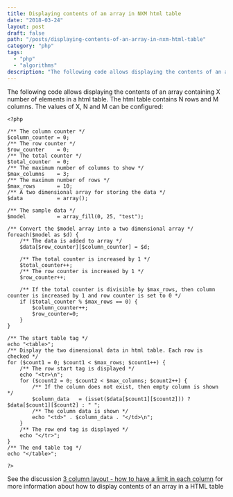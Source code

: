 ```yaml
---
title: Displaying contents of an array in NXM html table
date: "2018-03-24"
layout: post
draft: false
path: "/posts/displaying-contents-of-an-array-in-nxm-html-table"
category: "php"
tags:
  - "php"
  - "algorithms"
description: "The following code allows displaying the contents of an array containing X number of elements in a HTML table. The HTML table contains N rows and M columns. The values of X, N and M can be configured:"
---
```


The following code allows displaying the contents of an array containing X number of elements in a html table. The html table contains N rows and M columns. The values of X, N and M can be configured:

```
<?php

/** The column counter */
$column_counter = 0;
/** The row counter */
$row_counter    = 0;
/** The total counter */
$total_counter  = 0;
/** The maximum number of columns to show */
$max_columns    = 3;
/** The maximum number of rows */
$max_rows       = 10;
/** A two dimensional array for storing the data */
$data           = array();

/** The sample data */
$model          = array_fill(0, 25, "test");

/** Convert the $model array into a two dimensional array */
foreach($model as $d) {
	/** The data is added to array */
	$data[$row_counter][$column_counter] = $d;

	/** The total counter is increased by 1 */
	$total_counter++;
	/** The row counter is increased by 1 */
	$row_counter++;

	/** If the total counter is divisible by $max_rows, then column counter is increased by 1 and row counter is set to 0 */
	if ($total_counter % $max_rows == 0) {
		$column_counter++;
		$row_counter=0;
	}
}

/** The start table tag */
echo "<table>";
/** Display the two dimensional data in html table. Each row is checked */
for ($count1 = 0; $count1 < $max_rows; $count1++) {
	/** The row start tag is displayed */
	echo "<tr>\n";
	for ($count2 = 0; $count2 < $max_columns; $count2++) {
		/** If the column does not exist, then empty column is shown */
		$column_data   = (isset($data[$count1][$count2])) ? $data[$count1][$count2] : " ";
		/** The column data is shown */
		echo "<td>" . $column_data . "</td>\n";
	}
	/** The row end tag is displayed */
	echo "</tr>";
}
/** The end table tag */
echo "</table>";

?>
```

See the discussion [3 column layout - how to have a limit in each column](https://stackoverflow.com/questions/49441466/3-column-layout-how-to-have-a-limit-in-each-column) for more information about how to display contents of an array in a HTML table
